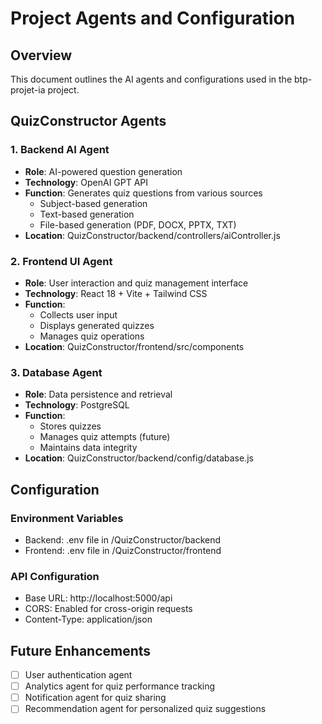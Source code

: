 # Project Agents and Configuration

## Overview
This document outlines the AI agents and configurations used in the btp-projet-ia project.

## QuizConstructor Agents

### 1. Backend AI Agent
- **Role**: AI-powered question generation
- **Technology**: OpenAI GPT API
- **Function**: Generates quiz questions from various sources
  - Subject-based generation
  - Text-based generation
  - File-based generation (PDF, DOCX, PPTX, TXT)
- **Location**: QuizConstructor/backend/controllers/aiController.js

### 2. Frontend UI Agent
- **Role**: User interaction and quiz management interface
- **Technology**: React 18 + Vite + Tailwind CSS
- **Function**: 
  - Collects user input
  - Displays generated quizzes
  - Manages quiz operations
- **Location**: QuizConstructor/frontend/src/components

### 3. Database Agent
- **Role**: Data persistence and retrieval
- **Technology**: PostgreSQL
- **Function**:
  - Stores quizzes
  - Manages quiz attempts (future)
  - Maintains data integrity
- **Location**: QuizConstructor/backend/config/database.js

## Configuration

### Environment Variables
- Backend: .env file in /QuizConstructor/backend
- Frontend: .env file in /QuizConstructor/frontend

### API Configuration
- Base URL: http://localhost:5000/api
- CORS: Enabled for cross-origin requests
- Content-Type: application/json

## Future Enhancements
- [ ] User authentication agent
- [ ] Analytics agent for quiz performance tracking
- [ ] Notification agent for quiz sharing
- [ ] Recommendation agent for personalized quiz suggestions
